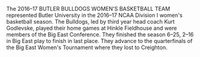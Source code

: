 The 2016–17 BUTLER BULLDOGS WOMEN'S BASKETBALL TEAM represented Butler University in the 2016–17 NCAA Division I women's basketball season. The Bulldogs, led by third year head coach Kurt Godlevske, played their home games at Hinkle Fieldhouse and were members of the Big East Conference. They finished the season 6–25, 2–16 in Big East play to finish in last place. They advance to the quarterfinals of the Big East Women's Tournament where they lost to Creighton.
